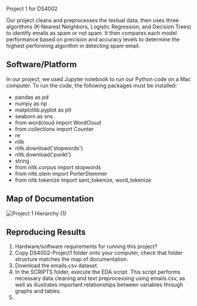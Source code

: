 Project 1 for DS4002

Our project cleans and preprocesses the textual data, then uses three algorithms (K-Nearest Neighbors, Logistic Regression, and Decision Trees) to identify emails as spam or not spam. It then compares each model performance based on precision and accuracy levels to determine the highest performing algorithm in detecting spam email. 

## Software/Platform

In our project, we used Jupyter notebook to run our Python code on a Mac computer. To run the code, the following packages must be installed: 
- pandas as pd
- numpy as np
- matplotlib.pyplot as plt
- seaborn as sns
- from wordcloud import WordCloud
- from collections import Counter
- re
- nltk
- nltk.download('stopwords')
- nltk.download('punkt')
- string
- from nltk.corpus import stopwords
- from nltk.stem import PorterStemmer
- from nltk.tokenize import sent_tokenize, word_tokenize

## Map of Documentation
![Project 1 Hierarchy (1)](https://github.com/user-attachments/assets/3dec4be1-04ad-4468-9cb2-a2d786d8ac13)


## Reproducing Results

1. Hardware/software requirements for running this project?
2. Copy DS4002-Project1 folder onto your computer, check that folder structure matches the map of documentation.
3. Download the emails.csv dataset.
4. In the SCRIPTS folder, execute the EDA script. This script performs necessary data cleaning and text preprocessing using emails.csv, as well as illustrates important relationships between variables through graphs and tables. 
5. 
